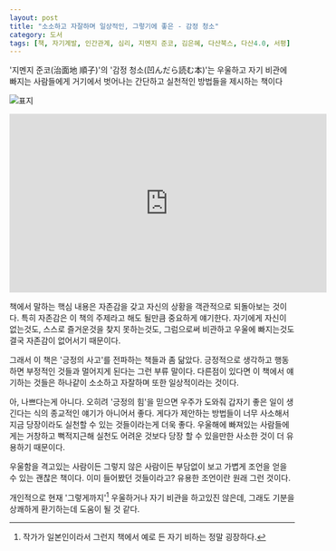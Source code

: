 ```yaml
---
layout: post
title: "소소하고 자잘하며 일상적인, 그렇기에 좋은 - 감정 청소"
category: 도서
tags: [책, 자기계발, 인간관계, 심리, 지멘지 준코, 김은혜, 다산북스, 다산4.0, 서평]
---
```


'지멘지 준코(治面地 順子)'의 '감정 청소(凹んだら読む本)'는
우울하고 자기 비관에 빠지는 사람들에게
거기에서 벗어나는 간단하고 실천적인 방법들을 제시하는 책이다

![표지](https://lh3.googleusercontent.com/-F3SEkbC6RBA/WW9L6gHdb0I/AAAAAAAAVYk/s5ou-MoGmpk8461PA4GHGESjNrRcpZrAQCE0YBhgL/s360/hekondara-yomuhon-book.jpg "흔하게 들어봤을, 그렇기에 손쉽게 실천할 수 있는 것들을 제안한다.")

<center><iframe width="560" height="315" src="https://www.youtube.com/embed/QkxJCO_R_R4" frameborder="0" allowfullscreen>감정 청소 알파파 음악 full version</iframe></center>

책에서 말하는 핵심 내용은
자존감을 갖고 자신의 상황을 객관적으로 되돌아보는 것이다.
특히 자존감은 이 책의 주제라고 해도 될만큼 중요하게 얘기한다.
자기에게 자신이 없는것도,
스스로 즐거운것을 찾지 못하는것도,
그럼으로써 비관하고 우울에 빠지는것도
결국 자존감이 없어서기 때문이다.

그래서 이 책은 '긍정의 사고'를 전파하는 책들과 좀 닮았다.
긍정적으로 생각하고 행동하면 부정적인 것들과 멀어지게 된다는 그런 부류 말이다.
다른점이 있다면 이 책에서 얘기하는 것들은 하나같이 소소하고 자잘하며 또한 일상적이라는 것이다.

아, 나쁘다는게 아니다.
오히려 '긍정의 힘'을 믿으면 우주가 도와줘 갑자기 좋은 일이 생긴다는 식의 종교적인 얘기가 아니어서 좋다.
게다가 제안하는 방법들이 너무 사소해서 지금 당장이라도 실천할 수 있는 것들이라는게 더욱 좋다.
우울해에 빠져있는 사람들에게는
거창하고 뻑적지근해 실천도 어려운 것보다
당장 할 수 있을만한 사소한 것이 더 유용하기 때문이다.

<!--
책에서 소개하는 것들 중에서 인상적이었던걸 하나 꼽자면
자신의 심정이나 상태를 글로 써서 확인해 보라는걸 들고 싶다.
똑같은 방법은 아니지만 나도 전에 자신을 객관적으로 살펴보고,
그렇게까지 감정에 북받칠건 아니었다고 생각했던 적이 있었다.
그래서 자신의 감정에 빠져 있을때는 그게 점점 커져 실제보다 훨씬 커져도 알아채기 어렵다는걸 안다.
그런데, 만약 그 때 그걸 글로 정리해서 마치 독서를 하듯이 읽어본다면?
생각보다 훨씬 쉽게 자신을 객관적으로 볼 수 있을것 같다.
-->

우울함을 격고있는 사람이든 그렇지 않은 사람이든
부담없이 보고 가볍게 조언을 얻을 수 있는 괜찮은 책이다.
이미 들어봤던 것들이라고?
유용한 조언이란 원래 그런 것이다.

개인적으로 현재 '그렇게까지'[^1] 우울하거나 자기 비관을 하고있진 않은데,
그래도 기분을 상쾌하게 환기하는데 도움이 될 것 같다.

[^1]: 작가가 일본인이라서 그런지 책에서 예로 든 자기 비하는 정말 굉장하다.
